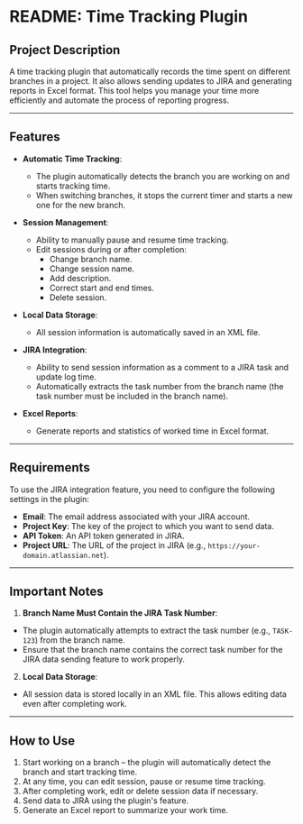 # README: Time Tracking Plugin
## Project Description

A time tracking plugin that automatically records the time spent on different branches in a project. 
It also allows sending updates to JIRA and generating reports in Excel format. 
This tool helps you manage your time more efficiently and automate the process of reporting progress.

---

## Features

- **Automatic Time Tracking**:
  - The plugin automatically detects the branch you are working on and starts tracking time.
  - When switching branches, it stops the current timer and starts a new one for the new branch.

- **Session Management**:
  - Ability to manually pause and resume time tracking.
  - Edit sessions during or after completion:
    - Change branch name.
    - Change session name.
    - Add description.
    - Correct start and end times.
    - Delete session.

- **Local Data Storage**:
  - All session information is automatically saved in an XML file.

- **JIRA Integration**:
  - Ability to send session information as a comment to a JIRA task and update log time.
  - Automatically extracts the task number from the branch name (the task number must be included in the branch name).

- **Excel Reports**:
  - Generate reports and statistics of worked time in Excel format.

---

## Requirements

To use the JIRA integration feature, you need to configure the following settings in the plugin:

- **Email**: The email address associated with your JIRA account.
- **Project Key**: The key of the project to which you want to send data.
- **API Token**: An API token generated in JIRA.
- **Project URL**: The URL of the project in JIRA (e.g., `https://your-domain.atlassian.net`).

---

## Important Notes

1. **Branch Name Must Contain the JIRA Task Number**:
  - The plugin automatically attempts to extract the task number (e.g., `TASK-123`) from the branch name. 
  - Ensure that the branch name contains the correct task number for the JIRA data sending feature to work properly.

2. **Local Data Storage**:
  - All session data is stored locally in an XML file. This allows editing data even after completing work.

---

## How to Use

1. Start working on a branch – the plugin will automatically detect the branch and start tracking time.
2. At any time, you can edit session, pause or resume time tracking.
3. After completing work, edit or delete session data if necessary.
4. Send data to JIRA using the plugin's feature.
5. Generate an Excel report to summarize your work time.